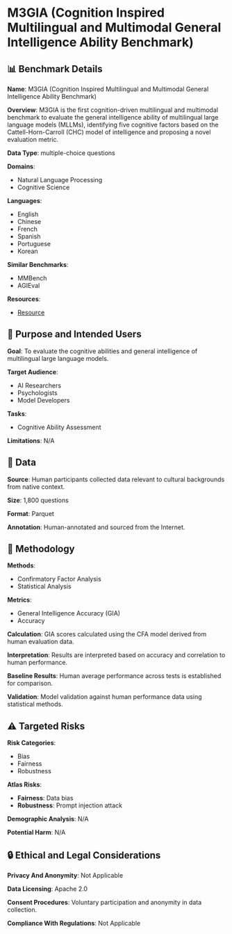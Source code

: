 # M3GIA (Cognition Inspired Multilingual and Multimodal General Intelligence Ability Benchmark)

## 📊 Benchmark Details

**Name**: M3GIA (Cognition Inspired Multilingual and Multimodal General Intelligence Ability Benchmark)

**Overview**: M3GIA is the first cognition-driven multilingual and multimodal benchmark to evaluate the general intelligence ability of multilingual large language models (MLLMs), identifying five cognitive factors based on the Cattell-Horn-Carroll (CHC) model of intelligence and proposing a novel evaluation metric.

**Data Type**: multiple-choice questions

**Domains**:
- Natural Language Processing
- Cognitive Science

**Languages**:
- English
- Chinese
- French
- Spanish
- Portuguese
- Korean

**Similar Benchmarks**:
- MMBench
- AGIEval

**Resources**:
- [Resource](https://huggingface.co/datasets/Songweii/M3GIA)

## 🎯 Purpose and Intended Users

**Goal**: To evaluate the cognitive abilities and general intelligence of multilingual large language models.

**Target Audience**:
- AI Researchers
- Psychologists
- Model Developers

**Tasks**:
- Cognitive Ability Assessment

**Limitations**: N/A

## 💾 Data

**Source**: Human participants collected data relevant to cultural backgrounds from native context.

**Size**: 1,800 questions

**Format**: Parquet

**Annotation**: Human-annotated and sourced from the Internet.

## 🔬 Methodology

**Methods**:
- Confirmatory Factor Analysis
- Statistical Analysis

**Metrics**:
- General Intelligence Accuracy (GIA)
- Accuracy

**Calculation**: GIA scores calculated using the CFA model derived from human evaluation data.

**Interpretation**: Results are interpreted based on accuracy and correlation to human performance.

**Baseline Results**: Human average performance across tests is established for comparison.

**Validation**: Model validation against human performance data using statistical methods.

## ⚠️ Targeted Risks

**Risk Categories**:
- Bias
- Fairness
- Robustness

**Atlas Risks**:
- **Fairness**: Data bias
- **Robustness**: Prompt injection attack

**Demographic Analysis**: N/A

**Potential Harm**: N/A

## 🔒 Ethical and Legal Considerations

**Privacy And Anonymity**: Not Applicable

**Data Licensing**: Apache 2.0

**Consent Procedures**: Voluntary participation and anonymity in data collection.

**Compliance With Regulations**: Not Applicable
